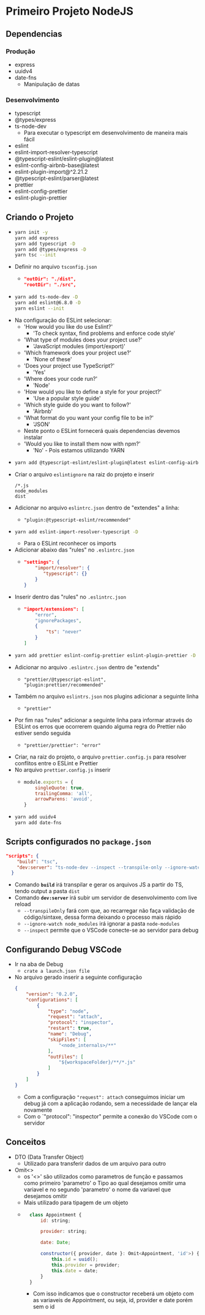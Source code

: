 # Primeiro Projeto NodeJS

## Dependencias

### Produção

- express
- uuidv4
- date-fns
  - Manipulação de datas

### Desenvolvimento

- typescript
- @types/express
- ts-node-dev
  - Para executar o typescript em desenvolvimento de maneira mais fácil
- eslint
- eslint-import-resolver-typescript
- @typescript-eslint/eslint-plugin@latest
- eslint-config-airbnb-base@latest
- eslint-plugin-import@^2.21.2
- @typescript-eslint/parser@latest
- prettier
- eslint-config-prettier
- eslint-plugin-prettier

## Criando o Projeto

-   ```bash
    yarn init -y
    yarn add express
    yarn add typescript -D
    yarn add @types/express -D
    yarn tsc --init
    ```
- Definir no arquivo `tsconfig.json`
  - ```json
    "outDir": "./dist",
    "rootDir": "./src",
    ```
-   ```bash
    yarn add ts-node-dev -D
    yarn add eslint@6.8.0 -D
    yarn eslint --init
    ```
- Na configuração do ESLint selecionar:
  - 'How would you like do use Eslint?'
    - 'To check syntax, find problems and enforce code style'
  - 'What type of modules does your project use?'
    - 'JavaScript modules (import/export)'
  - 'Which framework does your project use?'
    - 'None of these'
  - 'Does your project use TypeScript?'
    - 'Yes'
  - 'Where does your code run?'
    - 'Node'
  - 'How would you like to define a style for your project?'
    - 'Use a popular style guide'
  - 'Which style guide do you want to follow?'
    - 'Airbnb'
  - 'What format do you want your config file to be in?'
    - 'JSON'
  - Neste ponto o ESLint fornecerá quais dependencias devemos instalar
  - 'Would you like to install them now with npm?'
    - 'No' - Pois estamos utilizando YARN
-   ```bash
    yarn add @typescript-eslint/eslint-plugin@latest eslint-config-airbnb-base@latest eslint-plugin-import@^2.21.2 @typescript-eslint/parser@latest -D
    ```
- Criar o arquivo `eslintignore` na raiz do projeto e inserir
    ```
    /*.js
    node_modules
    dist
    ```
- Adicionar no arquivo `eslintrc.json` dentro de "extendes" a linha:
  - ```
    "plugin:@typescript-eslint/recommended"
    ```
-   ```bash
    yarn add eslint-import-resolver-typescript -D
    ```
    - Para o ESLint reconhecer os imports
- Adicionar abaixo das "rules" no `.eslintrc.json`
  - ```json
    "settings": {
        "import/resolver": {
           "typescript": {}
        }
    }
    ```
- Inserir dentro das "rules" no `.eslintrc.json`
  - ```json
    "import/extensions": [
        "error",
        "ignorePackages",
        {
            "ts": "never"
        }
    ]
    ```
-   ```bash
    yarn add prettier eslint-config-prettier eslint-plugin-prettier -D
    ```
- Adicionar no arquivo `.eslintrc.json` dentro de "extends"
  - ```
    "prettier/@typescript-eslint",
    "plugin:prettier/recommended"
    ```
- Também no arquivo `eslintrs.json` nos plugins adicionar a seguinte linha
  - ```
    "prettier"
    ```
- Por fim nas "rules" adicionar a seguinte linha para informar através do ESLint os erros que ocorrerem quando alguma regra do Prettier não estiver sendo seguida
  - ```
    "prettier/prettier": "error"
    ```
- Criar, na raiz do projeto, o arquivo `prettier.config.js` para resolver conflitos entre o ESLint e Prettier
- No arquivo `prettier.config.js` inserir
  - ```js
    module.exports = {
        singleQuote: true,
        trailingComma: 'all',
        arrowParens: 'avoid',
    }
    ```
-   ```bash
    yarn add uuidv4
    yarn add date-fns
    ```

## Scripts configurados no `package.json`

```json
"scripts": {
    "build": "tsc",
    "dev:server": "ts-node-dev --inspect --transpile-only --ignore-watch node_modules src/server.ts"
  }
```
- Comando **`build`** irá transpilar e gerar os arquivos JS a partir do TS, tendo output a pasta `dist`
- Comando **`dev:server`** irá subir um servidor de desenvolvimento com live reload
  - `--transpileOnly` fará com que, ao recarregar não faça validação de código/sintaxe, dessa forma deixando o processo mais rápido
  - `--ignore-watch node_modules` irá ignorar a pasta `node-modules`
  - `--inspect` permite que o VSCode conecte-se ao servidor para debug

## Configurando Debug VSCode

- Ir na aba de Debug
  - `crate a launch.json file`
- No arquivo gerado inserir a seguinte configuração
    ```json
    {
        "version": "0.2.0",
        "configurations": [
            {
                "type": "node",
                "request": "attach",
                "protocol": "inspector",
                "restart": true,
                "name": "Debug",
                "skipFiles": [
                    "<node_internals>/**"
                ],
                "outFiles": [
                    "${workspaceFolder}/**/*.js"
                ]
            }
        ]
    }
    ```
    - Com a configuração `"request": attach` conseguimos iniciar um debug já com a aplicação rodando, sem a necessidade de lançar ela novamente
    - Com o `"protocol": "inspector" permite a conexão do VSCode com o servidor

## Conceitos

- DTO (Data Transfer Object)
  - Utilizado para transferir dados de um arquivo para outro
- Omit<>
    - os '<>' são utilizados como parametros de função e passamos como primeiro 'parametro' o Tipo ao qual desejamos omitir uma variavel e no segundo 'parametro' o nome da variavel que desejamos omitir
    - Mais utilizado para tipagem de um objeto
    - ```js
        class Appointment {
            id: string;

            provider: string;

            date: Date;

            constructor({ provider, date }: Omit<Appointment, 'id'>) {
                this.id = uuid();
                this.provider = provider;
                this.date = date;
            }
        }
      ```
        - Com isso indicamos que o constructor receberá um objeto com as variaveis de Appointment, ou seja, id, provider e date porém sem o id
